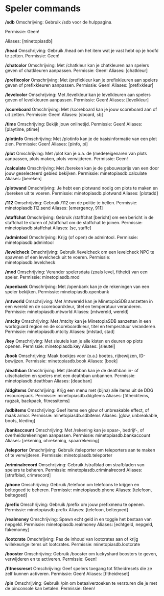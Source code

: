 # Speler commands

**/sdb**
Omschrijving: Gebruik /sdb voor de hulppagina.

Permissie: Geen!

Aliases: [minetopiasdb]
 
**/head**
Omschrijving: Gebruik /head om het item wat je vast hebt op je hoofd te zetten.
Permissie: Geen!
 
**/chatcolor**
Omschrijving: Met /chatkleur kan je chatkleuren aan spelers geven of chatkleuren aanpassen.
Permissie: Geen!
Aliases: [chatkleur]
 
**/prefixcolor**
Omschrijving: Met /prefixkleur kan je prefixkleuren aan spelers geven of prefixkleuren aanpassen.
Permissie: Geen!
Aliases: [prefixkleur]
 
**/levelcolor**
Omschrijving: Met /levelkleur kan je levelkleuren aan spelers geven of levelkleuren aanpassen.
Permissie: Geen!
Aliases: [levelkleur]
 
**/scoreboard**
Omschrijving: Met /scoreboard kan je jouw scoreboard aan of uit zetten.
Permissie: Geen!
Aliases: [sboard, sb]
 
**/time**
Omschrijving: Bekijk jouw onlinetijd.
Permissie: Geen!
Aliases: [playtime, ptime]
 
**/plotinfo**
Omschrijving: Met /plotinfo kan je de basisinformatie van een plot zien.
Permissie: Geen!
Aliases: [pinfo, pi]
 
**/plot**
Omschrijving: Met /plot kan je o.a. de (mede)eigenaren van plots aanpassen, plots maken, plots verwijderen.
Permissie: Geen!
 
**/calculate**
Omschrijving: Met /bereken kan je de gebouwsprijs van een door jouw geselecteerd gebied bekijken.
Permissie: minetopiasdb.calculate
Aliases: [bereken]
 
**/plotwand**
Omschrijving: Je hebt een plotwand nodig om plots te maken en /bereken uit te voeren.
Permissie: minetopiasdb.plotwand
Aliases: [plotadd]
 
**/112**
Omschrijving: Gebruik /112 om de politie te bellen.
Permissie: minetopiasdb.112.send
Aliases: [emergency, 911]
 
**/staffchat**
Omschrijving: Gebruik /staffchat [bericht] om een bericht in de staffchat te sturen of /staffchat om de staffchat te joinen.
Permissie: minetopiasdb.staffchat
Aliases: [sc, staffc]
 
**/admintool**
Omschrijving: Krijg (of open) de admintool.
Permissie: minetopiasdb.admintool
 
**/levelcheck**
Omschrijving: Gebruik /levelcheck om een levelcheck NPC te spawnen of een levelcheck uit te voeren.
Permissie: minetopiasdb.levelcheck
 
**/mod**
Omschrijving: Verander spelersdata (zoals level, fitheid) van een speler.
Permissie: minetopiasdb.mod
 
**/openbank**
Omschrijving: Met /openbank kan je de rekeningen van een speler bekijken.
Permissie: minetopiasdb.openbank
 
**/mtworld**
Omschrijving: Met /mtwereld kan je MinetopiaSDB aanzetten in een wereld en de scoreboardkleur, titel en temperatuur veranderen.
Permissie: minetopiasdb.mtworld
Aliases: [mtwereld, wereld]
 
**/mtcity**
Omschrijving: Met /mtcity kan je MinetopiaSDB aanzetten in een worldguard region en de scoreboardkleur, titel en temperatuur veranderen.
Permissie: minetopiasdb.mtcity
Aliases: [mtstad, stad]
 
**/key**
Omschrijving: Met sleutels kan je alle kisten en deuren op plots openen.
Permissie: minetopiasdb.key
Aliases: [sleutel]
 
**/book**
Omschrijving: Maak boekjes voor (o.a.) boetes, rijbewijzen, ID-bewijzen.
Permissie: minetopiasdb.book
Aliases: [boek]
 
**/deathban**
Omschrijving: Met /deathban kan je de deathban in- of uitschakelen en spelers met een deathban unbannen.
Permissie: minetopiasdb.deathban
Aliases: [deadban]
 
**/ddgitems**
Omschrijving: Krijg een menu met (bijna) alle items uit de DDG resourcepack.
Permissie: minetopiasdb.ddgitems
Aliases: [fitheiditems, rugzak, backpack, fitnessitems]
 
**/sdbitems**
Omschrijving: Geef items een glow of unbreakable effect, of maak armor.
Permissie: minetopiasdb.sdbitems
Aliases: [glow, unbreakable, boots, kleding]
 
**/bankaccount**
Omschrijving: Met /rekening kan je spaar-, bedrijf-, of overheidsrekeningen aanpassen.
Permissie: minetopiasdb.bankaccount
Aliases: [rekening, ohrekening, spaarrekening]
 
**/teleporter**
Omschrijving: Gebruik /teleporter om teleporters aan te maken of te verwijderen.
Permissie: minetopiasdb.teleporter
 
**/criminalrecord**
Omschrijving: Gebruik /strafblad om strafbladen van spelers te beheren.
Permissie: minetopiasdb.criminalrecord
Aliases: [strafblad, crimrecord]
 
**/phone**
Omschrijving: Gebruik /telefoon om telefoons te krijgen en beltegoed te beheren.
Permissie: minetopiasdb.phone
Aliases: [telefoon, beltegoed]
 
**/prefix**
Omschrijving: Gebruik /prefix om jouw prefixmenu te openen.
Permissie: minetopiasdb.prefix
Aliases: [telefoon, beltegoed]
 
**/realmoney**
Omschrijving: Spawn echt geld in en toggle het bestaan van nepgeld.
Permissie: minetopiasdb.realmoney
Aliases: [echtgeld, nepgeld, fakemoney]
 
**/lootcrate**
Omschrijving: Pas de inhoud van lootcrates aan of krijg willekeurige items uit lootcrates.
Permissie: minetopiasdb.lootcrate
 
**/booster**
Omschrijving: Gebruik /booster om luckyshard boosters te geven, verwijderen en te activeren.
Permissie: Geen!
 
**/fitnessreset**
Omschrijving: Geef spelers toegang tot fitheidresets die ze zelf kunnen activeren.
Permissie: Geen!
Aliases: [fitheidreset]
 
**/pin**
Omschrijving: Gebruik /pin om betaalverzoeken te versturen die je met de pinconsole kan betalen.
Permissie: Geen!
 
